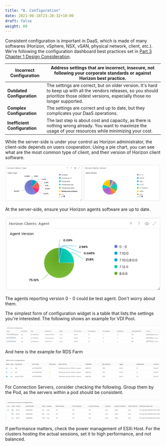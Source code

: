 ```yaml
---
title: "8. Configuration"
date: 2021-06-16T23:28:32+10:00
draft: false
weight: 80
---
```


Consistent configuration is important in DaaS, which is made of many softwares (Horizon, vSphere, NSX, vSAN, physical network, client, etc.). We're following the configuration dashboard best practices set in [Part 3 Chapter 1 Design Consideration](/dashboards/chapter-1-design-considerations/).

| **Incorrect Configuration**   | Address settings that are incorrect, insecure, not following your corporate standards or against Horizon best practice.                                                                   |
|-------------------------------|-------------------------------------------------------------------------------------------------------------------------------------------------------------------------------------------|
| **Outdated Configuration**    | The settings are correct, but on older version. It's hard to keep up with all the vendors releases, so you should prioritize those oldest versions, especially those no longer supported. |
| **Complex Configuration**     | The settings are correct and up to date, but they complicates your DaaS operations.                                                                                                       |
| **Inefficient Configuration** | The last step is about cost and capacity, as there is nothing wrong already. You want to maximize the usage of your resources while minimizing your cost.                                 |

While the server-side is under your control as Horizon administrator, the client-side depends on users cooperation. Using a pie chart, you can see what are the most common type of client, and their version of Horizon client software.

![Horizon Client Configuration](4.8.8-fig-1.png)

At the server-side, ensure your Horizon agents software are up to date.

![Agent Versions](4.8.8-fig-2.png)

The agents reporting version 0 - 0 could be test agent. Don't worry about them.

The simplest form of configuration widget is a table that lists the settings you're interested. The following shows an example for VDI Pool.

![VDI Pool configuration](4.8.8-fig-3.png)

And here is the example for RDS Farm

![RDS Farm configuration](4.8.8-fig-4.png)

For Connection Servers, consider checking the following. Group them by the Pod, as the servers within a pod should be consistent.

![Connection Server configuration](4.8.8-fig-5.png)

If performance matters, check the power management of ESXi Host. For the clusters hosting the actual sessions, set it to high performance, and not balanced.